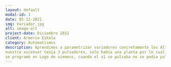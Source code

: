 ```yaml
---
layout: default
modal-id: 1
date: 05-12-2021
img: Variador.jpg
alt: image-alt
project-date: Diciembre 2021
client: Armeria Eskola
category: Automatismos
description: Aprendimos a parametrizar variadores concretamente los Altisar. Tuvimos varios proyectos con el altisar, entre uno de ellos fue hacer un ascensor, 
nuestro ascensor tenia 3 pulsadores, solo había una planta por lo cual el s1 era para subir a la planta el s2 para bajar y el s3 la seta de emergencia, el programa
se programó en Logo de siemens, cuando el s1 se pulsaba no se podia pulsar el s2 y viceversa.
---
```

